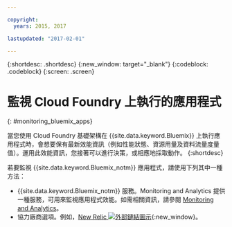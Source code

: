 ```yaml
---

copyright:
  years: 2015, 2017

lastupdated: "2017-02-01"

---
```



{:shortdesc: .shortdesc}
{:new_window: target="_blank"}
{:codeblock: .codeblock}
{:screen: .screen}


# 監視 Cloud Foundry 上執行的應用程式
{: #monitoring_bluemix_apps}

當您使用 Cloud Foundry 基礎架構在 {{site.data.keyword.Bluemix}} 上執行應用程式時，會想要保有最新效能資訊（例如性能狀態、資源用量及資料流量度量值）。運用此效能資訊，您接著可以進行決策，或相應地採取動作。
{:shortdesc}

若要監視 {{site.data.keyword.Bluemix_notm}} 應用程式，請使用下列其中一種方法：

* {{site.data.keyword.Bluemix_notm}} 服務。Monitoring and Analytics 提供一種服務，可用來監視應用程式效能。如需相關資訊，請參閱 [Monitoring and Analytics](/docs/services/monana/index.html#gettingstartedtemplate)。
* 協力廠商選項。例如，[New Relic ![外部鏈結圖示](../../icons/launch-glyph.svg "外部鏈結圖示")](http://newrelic.com/){:new_window}。
